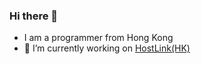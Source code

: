 ### Hi there 👋

- I am a programmer from Hong Kong
- 🔭 I’m currently working on <a href="https://www.hostlink.com.hk" target="_blank">HostLink(HK)</a>


<!--
**mathsgod/mathsgod** is a ✨ _special_ ✨ repository because its `README.md` (this file) appears on your GitHub profile.

Here are some ideas to get you started:

- 🔭 I’m currently working on ...
- 🌱 I’m currently learning ...
- 👯 I’m looking to collaborate on ...
- 🤔 I’m looking for help with ...
- 💬 Ask me about ...
- 📫 How to reach me: ...
- 😄 Pronouns: ...
- ⚡ Fun fact: ...
-->
